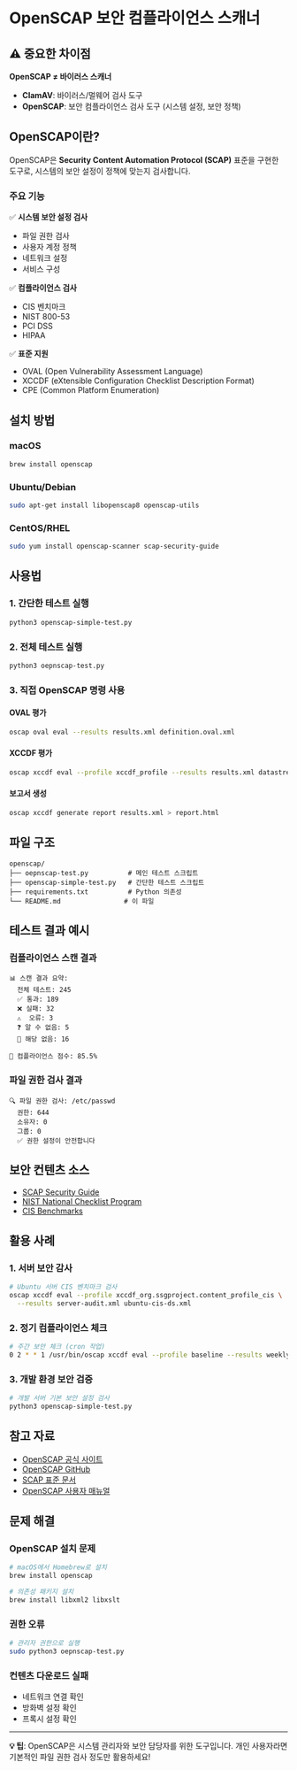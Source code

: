 # OpenSCAP 보안 컴플라이언스 스캐너

## ⚠️ 중요한 차이점

**OpenSCAP ≠ 바이러스 스캐너**

- **ClamAV**: 바이러스/멀웨어 검사 도구
- **OpenSCAP**: 보안 컴플라이언스 검사 도구 (시스템 설정, 보안 정책)

## OpenSCAP이란?

OpenSCAP은 **Security Content Automation Protocol (SCAP)** 표준을 구현한 도구로, 시스템의 보안 설정이 정책에 맞는지 검사합니다.

### 주요 기능

✅ **시스템 보안 설정 검사**
- 파일 권한 검사
- 사용자 계정 정책
- 네트워크 설정
- 서비스 구성

✅ **컴플라이언스 검사**
- CIS 벤치마크
- NIST 800-53
- PCI DSS
- HIPAA

✅ **표준 지원**
- OVAL (Open Vulnerability Assessment Language)
- XCCDF (eXtensible Configuration Checklist Description Format)
- CPE (Common Platform Enumeration)

## 설치 방법

### macOS
```bash
brew install openscap
```

### Ubuntu/Debian
```bash
sudo apt-get install libopenscap8 openscap-utils
```

### CentOS/RHEL
```bash
sudo yum install openscap-scanner scap-security-guide
```

## 사용법

### 1. 간단한 테스트 실행
```bash
python3 openscap-simple-test.py
```

### 2. 전체 테스트 실행
```bash
python3 oepnscap-test.py
```

### 3. 직접 OpenSCAP 명령 사용

#### OVAL 평가
```bash
oscap oval eval --results results.xml definition.oval.xml
```

#### XCCDF 평가
```bash
oscap xccdf eval --profile xccdf_profile --results results.xml datastream.xml
```

#### 보고서 생성
```bash
oscap xccdf generate report results.xml > report.html
```

## 파일 구조

```
openscap/
├── oepnscap-test.py          # 메인 테스트 스크립트
├── openscap-simple-test.py   # 간단한 테스트 스크립트
├── requirements.txt          # Python 의존성
└── README.md                # 이 파일
```

## 테스트 결과 예시

### 컴플라이언스 스캔 결과
```
📊 스캔 결과 요약:
  전체 테스트: 245
  ✅ 통과: 189
  ❌ 실패: 32
  ⚠️  오류: 3
  ❓ 알 수 없음: 5
  🔷 해당 없음: 16

🎯 컴플라이언스 점수: 85.5%
```

### 파일 권한 검사 결과
```
🔍 파일 권한 검사: /etc/passwd
  권한: 644
  소유자: 0
  그룹: 0
  ✅ 권한 설정이 안전합니다
```

## 보안 컨텐츠 소스

- [SCAP Security Guide](https://github.com/ComplianceAsCode/content)
- [NIST National Checklist Program](https://nvd.nist.gov/ncp/repository)
- [CIS Benchmarks](https://www.cisecurity.org/cis-benchmarks/)

## 활용 사례

### 1. 서버 보안 감사
```bash
# Ubuntu 서버 CIS 벤치마크 검사
oscap xccdf eval --profile xccdf_org.ssgproject.content_profile_cis \
  --results server-audit.xml ubuntu-cis-ds.xml
```

### 2. 정기 컴플라이언스 체크
```bash
# 주간 보안 체크 (cron 작업)
0 2 * * 1 /usr/bin/oscap xccdf eval --profile baseline --results weekly-scan.xml
```

### 3. 개발 환경 보안 검증
```bash
# 개발 서버 기본 보안 설정 검사
python3 openscap-simple-test.py
```

## 참고 자료

- [OpenSCAP 공식 사이트](https://www.open-scap.org/)
- [OpenSCAP GitHub](https://github.com/OpenSCAP/openscap)
- [SCAP 표준 문서](https://csrc.nist.gov/projects/security-content-automation-protocol)
- [OpenSCAP 사용자 매뉴얼](https://static.open-scap.org/openscap-1.3/oscap_user_manual.html)

## 문제 해결

### OpenSCAP 설치 문제
```bash
# macOS에서 Homebrew로 설치
brew install openscap

# 의존성 패키지 설치
brew install libxml2 libxslt
```

### 권한 오류
```bash
# 관리자 권한으로 실행
sudo python3 oepnscap-test.py
```

### 컨텐츠 다운로드 실패
- 네트워크 연결 확인
- 방화벽 설정 확인
- 프록시 설정 확인

---

**💡 팁**: OpenSCAP은 시스템 관리자와 보안 담당자를 위한 도구입니다. 개인 사용자라면 기본적인 파일 권한 검사 정도만 활용하세요! 